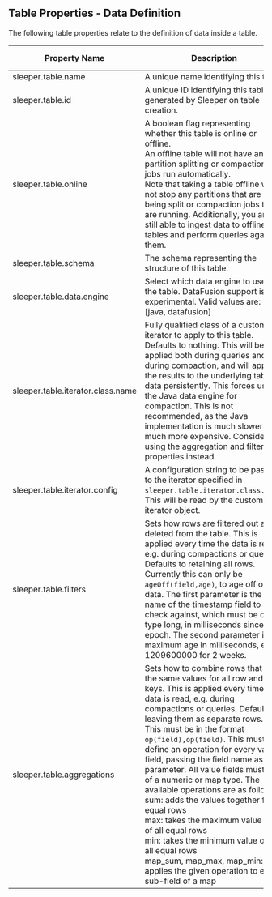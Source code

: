 ## Table Properties - Data Definition

The following table properties relate to the definition of data inside a table.

| Property Name                     | Description                                                                                                                                                                                                                                                                                                                                                                                                                                                                                                                                                                                                                                                                                                | Default Value |
|-----------------------------------|------------------------------------------------------------------------------------------------------------------------------------------------------------------------------------------------------------------------------------------------------------------------------------------------------------------------------------------------------------------------------------------------------------------------------------------------------------------------------------------------------------------------------------------------------------------------------------------------------------------------------------------------------------------------------------------------------------|---------------|
| sleeper.table.name                | A unique name identifying this table.                                                                                                                                                                                                                                                                                                                                                                                                                                                                                                                                                                                                                                                                      |               |
| sleeper.table.id                  | A unique ID identifying this table, generated by Sleeper on table creation.                                                                                                                                                                                                                                                                                                                                                                                                                                                                                                                                                                                                                                |               |
| sleeper.table.online              | A boolean flag representing whether this table is online or offline.<br>An offline table will not have any partition splitting or compaction jobs run automatically.<br>Note that taking a table offline will not stop any partitions that are being split or compaction jobs that are running. Additionally, you are still able to ingest data to offline tables and perform queries against them.                                                                                                                                                                                                                                                                                                        | true          |
| sleeper.table.schema              | The schema representing the structure of this table.                                                                                                                                                                                                                                                                                                                                                                                                                                                                                                                                                                                                                                                       |               |
| sleeper.table.data.engine         | Select which data engine to use for the table. DataFusion support is experimental. Valid values are: [java, datafusion]                                                                                                                                                                                                                                                                                                                                                                                                                                                                                                                                                                                    | JAVA          |
| sleeper.table.iterator.class.name | Fully qualified class of a custom iterator to apply to this table. Defaults to nothing. This will be applied both during queries and during compaction, and will apply the results to the underlying table data persistently. This forces use of the Java data engine for compaction. This is not recommended, as the Java implementation is much slower and much more expensive. Consider using the aggregation and filtering properties instead.                                                                                                                                                                                                                                                         |               |
| sleeper.table.iterator.config     | A configuration string to be passed to the iterator specified in `sleeper.table.iterator.class.name`. This will be read by the custom iterator object.                                                                                                                                                                                                                                                                                                                                                                                                                                                                                                                                                     |               |
| sleeper.table.filters             | Sets how rows are filtered out and deleted from the table. This is applied every time the data is read, e.g. during compactions or queries. Defaults to retaining all rows.<br>Currently this can only be `ageOff(field,age)`, to age off old data. The first parameter is the name of the timestamp field to check against, which must be of type long, in milliseconds since the epoch. The second parameter is the maximum age in milliseconds, e.g. 1209600000 for 2 weeks.                                                                                                                                                                                                                            |               |
| sleeper.table.aggregations        | Sets how to combine rows that have the same values for all row and sort keys. This is applied every time the data is read, e.g. during compactions or queries. Defaults to leaving them as separate rows.<br>This must be in the format `op(field),op(field)`. This must define an operation for every value field, passing the field name as the parameter. All value fields must be of a numeric or map type. The available operations are as follows:<br>sum: adds the values together for equal rows<br>max: takes the maximum value out of all equal rows<br>min: takes the minimum value out of all equal rows<br>map_sum, map_max, map_min: applies the given operation to every sub-field of a map |               |
